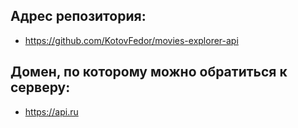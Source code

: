 ## Адрес репозитория:
* https://github.com/KotovFedor/movies-explorer-api

## Домен, по которому можно обратиться к серверу:
* https://api.ru
